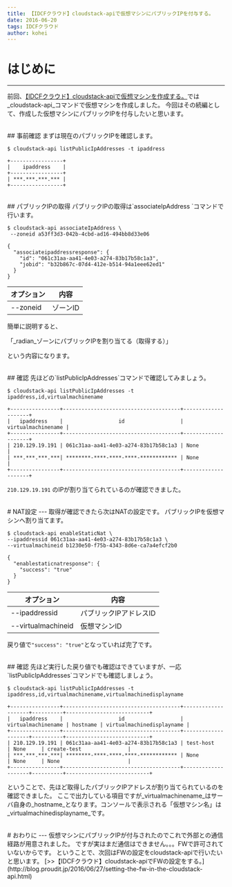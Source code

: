 ```yaml
---
title: 【IDCFクラウド】cloudstack-apiで仮想マシンにパブリックIPを付与する。
date: 2016-06-20
tags: IDCFクラウド
author: kohei
---
```


# はじめに
---
前回、[【IDCFクラウド】cloudstack-apiで仮想マシンを作成する。](http://blog.proudit.jp/2016/06/14/make-virtual-machine-by-cloudstack-api.html)では_cloudstack-api_コマンドで仮想マシンを作成しました。
今回はその続編として、作成した仮想マシンにパブリックIPを付与したいと思います。


<br>
## 事前確認
まずは現在のパブリックIPを確認します。

```bash:コマンド
$ cloudstack-api listPublicIpAddresses -t ipaddress
```

```text:戻り値
+-----------------+
|    ipaddress    |
+-----------------+
| ***.***.***.*** |
+-----------------+
```


<br>
## パブリックIPの取得
パブリックIPの取得は`associateIpAddress `コマンドで行います。

```bash:コマンド
$ cloudstack-api associateIpAddress \
 --zoneid a53ff3d3-042b-4cbd-ad16-494bb8d33e06
```

```text:戻り値
{
  "associateipaddressresponse": {
    "id": "061c31aa-aa41-4e03-a274-83b17b58c1a3",
    "jobid": "b32b867c-07d4-412e-b514-94a1eee62ed1"
  }
}
```

|オプション |内容   |
|--------|-------|
|--zoneid|ゾーンID|

簡単に説明すると、

「_radian_ゾーンにパブリックIPを割り当てる（取得する）」

という内容になります。


<br>
## 確認
先ほどの`listPublicIpAddresses`コマンドで確認してみましょう。

```bash:コマンド
$ cloudstack-api listPublicIpAddresses -t ipaddress,id,virtualmachinename
```

```text:戻り値
+----------------+--------------------------------------+--------------------+
|   ipaddress    |                  id                  | virtualmachinename |
+----------------+--------------------------------------+--------------------+
| 210.129.19.191 | 061c31aa-aa41-4e03-a274-83b17b58c1a3 | None               |
| ***.***.***.***| ********-****-****-****-************ | None               |
+----------------+--------------------------------------+--------------------+
```

`210.129.19.191` のIPが割り当てられているのが確認できました。


<br>
# NAT設定
---
取得が確認できたら次はNATの設定です。
パブリックIPを仮想マシンへ割り当てます。

```bash:コマンド
$ cloudstack-api enableStaticNat \
--ipaddressid 061c31aa-aa41-4e03-a274-83b17b58c1a3 \
--virtualmachineid b1230e50-f75b-4343-8d6e-ca7a4efcf2b0
```

```text:戻り値
{
  "enablestaticnatresponse": {
    "success": "true"
  }
}
```

|オプション           |内容               |
|------------------|------------------|
|--ipaddressid     |パブリックIPアドレスID  |
|--virtualmachineid|仮想マシンID        |

戻り値で`"success": "true"`となっていれば完了です。


<br>
## 確認
先ほど実行した戻り値でも確認はできていますが、一応`listPublicIpAddresses`コマンドでも確認しましょう。

```bash:コマンド
$ cloudstack-api listPublicIpAddresses -t ipaddress,id,virtualmachinename,virtualmachinedisplayname
```

```text:戻り値
+----------------+--------------------------------------+--------------------+----------+---------------------------+
|   ipaddress    |                  id                  | virtualmachinename | hostname | virtualmachinedisplayname |
+----------------+--------------------------------------+--------------------+----------+---------------------------+
| 210.129.19.191 | 061c31aa-aa41-4e03-a274-83b17b58c1a3 | test-host          | None     | create-test               |
| ***.***.***.***| ********-****-****-****-************ | None               | None     | None                      |
+----------------+--------------------------------------+--------------------+----------+---------------------------+
```

ということで、先ほど取得したパブリックIPアドレスが割り当てられているのを確認できました。
ここで出力している項目ですが_virtualmachinename_はサーバ自身の_hostname_となります。コンソールで表示される「仮想マシン名」は_virtualmachinedisplayname_です。


<br>
# おわりに
---
仮想マシンにパブリックIPが付与されたのでこれで外部との通信経路が用意されました。
ですが実はまだ通信はできません。。。FWで許可されていないからです。
ということで、次回はFWの設定をcloudstack-apiで行いたいと思います。
[>>【IDCFクラウド】cloudstack-apiでFWの設定をする。](http://blog.proudit.jp/2016/06/27/setting-the-fw-in-the-cloudstack-api.html)
